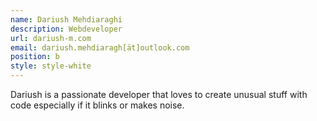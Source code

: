 ```yaml
---
name: Dariush Mehdiaraghi
description: Webdeveloper
url: dariush-m.com
email: dariush.mehdiaragh[ät]outlook.com
position: b
style: style-white
---
```

<!-- CHANGE STYLE TO: style-white !!! -->
<!-- Description here. Not too much text plsz. -->
Dariush is a passionate developer that loves to create unusual stuff with code especially if it blinks or makes noise. 
